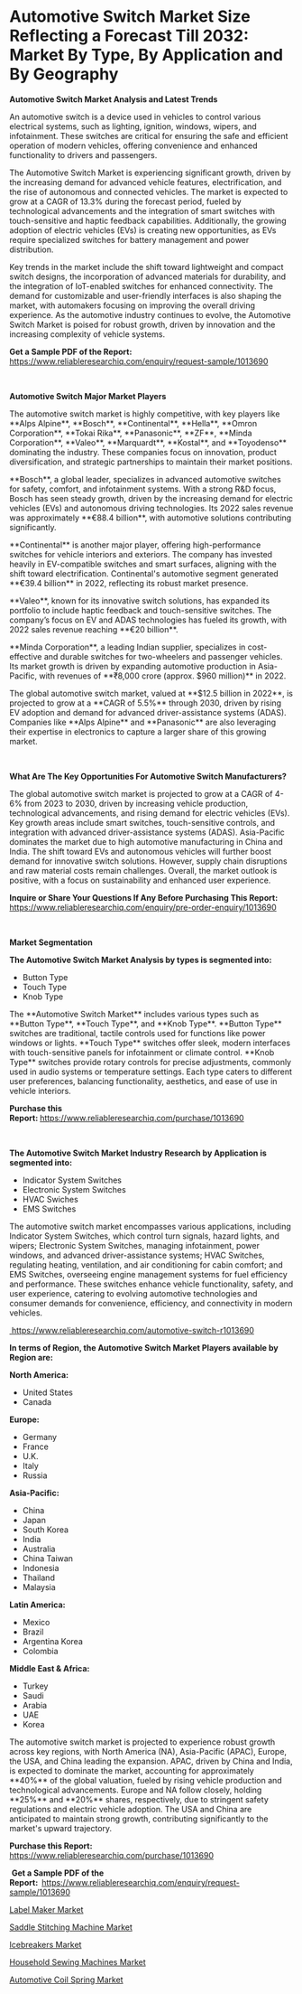 <p><h1>Automotive Switch Market Size Reflecting a Forecast Till 2032: Market By Type, By Application and By Geography</h1></p><p><strong>Automotive Switch Market Analysis and Latest Trends</strong></p>
<p><p>An automotive switch is a device used in vehicles to control various electrical systems, such as lighting, ignition, windows, wipers, and infotainment. These switches are critical for ensuring the safe and efficient operation of modern vehicles, offering convenience and enhanced functionality to drivers and passengers.</p><p>The Automotive Switch Market is experiencing significant growth, driven by the increasing demand for advanced vehicle features, electrification, and the rise of autonomous and connected vehicles. The market is expected to grow at a CAGR of 13.3% during the forecast period, fueled by technological advancements and the integration of smart switches with touch-sensitive and haptic feedback capabilities. Additionally, the growing adoption of electric vehicles (EVs) is creating new opportunities, as EVs require specialized switches for battery management and power distribution.</p><p>Key trends in the market include the shift toward lightweight and compact switch designs, the incorporation of advanced materials for durability, and the integration of IoT-enabled switches for enhanced connectivity. The demand for customizable and user-friendly interfaces is also shaping the market, with automakers focusing on improving the overall driving experience. As the automotive industry continues to evolve, the Automotive Switch Market is poised for robust growth, driven by innovation and the increasing complexity of vehicle systems.</p></p>
<p><strong>Get a Sample PDF of the Report:&nbsp;</strong> <a href="https://www.reliableresearchiq.com/enquiry/request-sample/1013690?utm_campaign=1137&utm_medium=2&utm_source=Github&utm_content=ia&utm_term=22012025&utm_id=automotive-switch">https://www.reliableresearchiq.com/enquiry/request-sample/1013690</a></p>
<p>&nbsp;</p>
<p><strong>Automotive Switch Major Market Players</strong></p>
<p><p>The automotive switch market is highly competitive, with key players like **Alps Alpine**, **Bosch**, **Continental**, **Hella**, **Omron Corporation**, **Tokai Rika**, **Panasonic**, **ZF**, **Minda Corporation**, **Valeo**, **Marquardt**, **Kostal**, and **Toyodenso** dominating the industry. These companies focus on innovation, product diversification, and strategic partnerships to maintain their market positions.</p><p>**Bosch**, a global leader, specializes in advanced automotive switches for safety, comfort, and infotainment systems. With a strong R&D focus, Bosch has seen steady growth, driven by the increasing demand for electric vehicles (EVs) and autonomous driving technologies. Its 2022 sales revenue was approximately **€88.4 billion**, with automotive solutions contributing significantly.</p><p>**Continental** is another major player, offering high-performance switches for vehicle interiors and exteriors. The company has invested heavily in EV-compatible switches and smart surfaces, aligning with the shift toward electrification. Continental's automotive segment generated **€39.4 billion** in 2022, reflecting its robust market presence.</p><p>**Valeo**, known for its innovative switch solutions, has expanded its portfolio to include haptic feedback and touch-sensitive switches. The company’s focus on EV and ADAS technologies has fueled its growth, with 2022 sales revenue reaching **€20 billion**.</p><p>**Minda Corporation**, a leading Indian supplier, specializes in cost-effective and durable switches for two-wheelers and passenger vehicles. Its market growth is driven by expanding automotive production in Asia-Pacific, with revenues of **₹8,000 crore (approx. $960 million)** in 2022.</p><p>The global automotive switch market, valued at **$12.5 billion in 2022**, is projected to grow at a **CAGR of 5.5%** through 2030, driven by rising EV adoption and demand for advanced driver-assistance systems (ADAS). Companies like **Alps Alpine** and **Panasonic** are also leveraging their expertise in electronics to capture a larger share of this growing market.</p></p>
<p>&nbsp;</p>
<p><strong>What Are The Key Opportunities For Automotive Switch Manufacturers?</strong></p>
<p><p>The global automotive switch market is projected to grow at a CAGR of 4-6% from 2023 to 2030, driven by increasing vehicle production, technological advancements, and rising demand for electric vehicles (EVs). Key growth areas include smart switches, touch-sensitive controls, and integration with advanced driver-assistance systems (ADAS). Asia-Pacific dominates the market due to high automotive manufacturing in China and India. The shift toward EVs and autonomous vehicles will further boost demand for innovative switch solutions. However, supply chain disruptions and raw material costs remain challenges. Overall, the market outlook is positive, with a focus on sustainability and enhanced user experience.</p></p>
<p><strong>Inquire or Share Your Questions If Any Before Purchasing This Report:</strong> <a href="https://www.reliableresearchiq.com/enquiry/pre-order-enquiry/1013690?utm_campaign=1137&utm_medium=2&utm_source=Github&utm_content=ia&utm_term=22012025&utm_id=automotive-switch">https://www.reliableresearchiq.com/enquiry/pre-order-enquiry/1013690</a></p>
<p>&nbsp;</p>
<p><strong>Market Segmentation</strong></p>
<p><strong>The Automotive Switch Market Analysis by types is segmented into:</strong></p>
<p><ul><li>Button Type</li><li>Touch Type</li><li>Knob Type</li></ul></p>
<p><p>The **Automotive Switch Market** includes various types such as **Button Type**, **Touch Type**, and **Knob Type**. **Button Type** switches are traditional, tactile controls used for functions like power windows or lights. **Touch Type** switches offer sleek, modern interfaces with touch-sensitive panels for infotainment or climate control. **Knob Type** switches provide rotary controls for precise adjustments, commonly used in audio systems or temperature settings. Each type caters to different user preferences, balancing functionality, aesthetics, and ease of use in vehicle interiors.</p></p>
<p><strong>Purchase this Report:&nbsp;</strong><a href="https://www.reliableresearchiq.com/purchase/1013690?utm_campaign=1137&utm_medium=2&utm_source=Github&utm_content=ia&utm_term=22012025&utm_id=automotive-switch">https://www.reliableresearchiq.com/purchase/1013690</a></p>
<p>&nbsp;</p>
<p><strong>The Automotive Switch Market Industry Research by Application is segmented into:</strong></p>
<p><ul><li>Indicator System Switches</li><li>Electronic System Switches</li><li>HVAC Swiches</li><li>EMS Switches</li></ul></p>
<p><p>The automotive switch market encompasses various applications, including Indicator System Switches, which control turn signals, hazard lights, and wipers; Electronic System Switches, managing infotainment, power windows, and advanced driver-assistance systems; HVAC Switches, regulating heating, ventilation, and air conditioning for cabin comfort; and EMS Switches, overseeing engine management systems for fuel efficiency and performance. These switches enhance vehicle functionality, safety, and user experience, catering to evolving automotive technologies and consumer demands for convenience, efficiency, and connectivity in modern vehicles.</p></p>
<p><a href="https://www.reliableresearchiq.com/automotive-switch-r1013690?utm_campaign=1137&utm_medium=2&utm_source=Github&utm_content=ia&utm_term=22012025&utm_id=automotive-switch">&nbsp;https://www.reliableresearchiq.com/automotive-switch-r1013690</a></p>
<p><strong>In terms of Region, the Automotive Switch Market Players available by Region are:</strong></p>
<p>
    <p> <strong> North America: </strong>
        <ul>
            <li>United States</li>
            <li>Canada</li>
        </ul>
        </p> 
    <p> <strong> Europe: </strong>
        <ul>
            <li>Germany</li>
            <li>France</li>
            <li>U.K.</li>
            <li>Italy</li>
            <li>Russia</li>
        </ul>
        </p> 
    <p> <strong> Asia-Pacific: </strong>
        <ul>
            <li>China</li>
            <li>Japan</li>
            <li>South Korea</li>
            <li>India</li>
            <li>Australia</li>
            <li>China Taiwan</li>
            <li>Indonesia</li>
            <li>Thailand</li>
            <li>Malaysia</li>
        </ul>
        </p> 
    <p> <strong> Latin America: </strong>
        <ul>
            <li>Mexico</li>
            <li>Brazil</li>
            <li>Argentina Korea</li>
            <li>Colombia</li>
        </ul>
        </p> 
    <p> <strong> Middle East & Africa: </strong>
        <ul>
            <li>Turkey</li>
            <li>Saudi</li>
            <li>Arabia</li>
            <li>UAE</li>
            <li>Korea</li>
        </ul>
    </p>
    </p>
<p><p>The automotive switch market is projected to experience robust growth across key regions, with North America (NA), Asia-Pacific (APAC), Europe, the USA, and China leading the expansion. APAC, driven by China and India, is expected to dominate the market, accounting for approximately **40%** of the global valuation, fueled by rising vehicle production and technological advancements. Europe and NA follow closely, holding **25%** and **20%** shares, respectively, due to stringent safety regulations and electric vehicle adoption. The USA and China are anticipated to maintain strong growth, contributing significantly to the market's upward trajectory.</p></p>
<p><strong>Purchase this Report: </strong><a href="https://www.reliableresearchiq.com/purchase/1013690?utm_campaign=1137&utm_medium=2&utm_source=Github&utm_content=ia&utm_term=22012025&utm_id=automotive-switch">https://www.reliableresearchiq.com/purchase/1013690</a></p>
<p>&nbsp;<strong>Get a Sample PDF of the Report:&nbsp;&nbsp;</strong><a href="https://www.reliableresearchiq.com/enquiry/request-sample/1013690?utm_campaign=1137&utm_medium=2&utm_source=Github&utm_content=ia&utm_term=22012025&utm_id=automotive-switch">https://www.reliableresearchiq.com/enquiry/request-sample/1013690</a></p>
<p><strong></strong></p>
<p><p><a href="https://www.linkedin.com/pulse/thorough-competitor-analysis-label-maker-market-2025-2032-olt5c?utm_campaign=1137&utm_medium=2&utm_source=Github&utm_content=ia&utm_term=22012025&utm_id=automotive-switch">Label Maker Market</a></p><p><a href="https://www.linkedin.com/pulse/global-saddle-stitching-machine-market-study-2025-2032-128-cagr-cjg2e?utm_campaign=1137&utm_medium=2&utm_source=Github&utm_content=ia&utm_term=22012025&utm_id=automotive-switch">Saddle Stitching Machine Market</a></p><p><a href="https://github.com/lisaeichler20775/Market-Research-Report-List-1/blob/main/icebreakers-market.md?utm_campaign=1137&utm_medium=2&utm_source=Github&utm_content=ia&utm_term=22012025&utm_id=automotive-switch">Icebreakers Market</a></p><p><a href="https://www.linkedin.com/pulse/in-depth-household-sewing-machines-market-analysis-expansion-rytuf?utm_campaign=1137&utm_medium=2&utm_source=Github&utm_content=ia&utm_term=22012025&utm_id=automotive-switch">Household Sewing Machines Market</a></p><p><a href="https://github.com/yankimber90yankim/Market-Research-Report-List-1/blob/main/automotive-coil-spring-market.md?utm_campaign=1137&utm_medium=2&utm_source=Github&utm_content=ia&utm_term=22012025&utm_id=automotive-switch">Automotive Coil Spring Market</a></p></p>